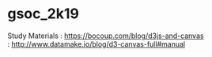 # gsoc_2k19
Study Materials : https://bocoup.com/blog/d3js-and-canvas<br>
                : http://www.datamake.io/blog/d3-canvas-full#manual
